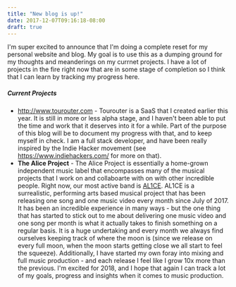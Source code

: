 ```yaml
---
title: "New blog is up!"
date: 2017-12-07T09:16:18-08:00
draft: true
---
```


I'm super excited to announce that I'm doing a complete reset for my personal website and blog.  My goal is to use this as a dumping ground for my thoughts and meanderings on my currnet projects.  I have a lot of projects in the fire right now that are in some stage of completion so I think that I can learn by tracking my progress here.

##### Current Projects

- http://www.tourouter.com - Tourouter is a SaaS that I created earlier this year.  It is still in more or less alpha stage, and I haven't been able to put the time and work that it deserves into it for a while.  Part of the purpose of this blog will be to document my progress with that, and to keep myself in check.  I am a full stack developer, and have been really inspired by the Indie Hacker movement (see https://www.indiehackers.com/ for more on that).
- **The Alice Project** - The Alice Project is essentially a home-grown independent music label that encompasses many of the musical projects that I work on and collaboarte with on with other incredible people.  Right now, our most active band is [AL1CE](http://www.facebook.com/alicemusicoffcial).  AL1CE is a surrealistic, performing arts based musical project that has been releasing one song and one music video every month since July of 2017.  It has been an incredible experience in many ways - but the one thing that has started to stick out to me about delivering one music video and one song per month is what it actually takes to finish something on a regular basis.  It is a huge undertaking and every month we always find ourselves keeping track of where the moon is (since we release on every full moon, when the moon starts getting close we all start to feel the squeeze).  Additionally, I have started my own foray into mixing and full music production - and each release I feel like I grow 10x more than the previous.  I'm excited for 2018, and I hope that again I can track a lot of my goals, progress and insights when it comes to music production.
